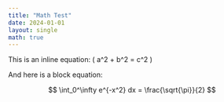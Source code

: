 ```yaml
---
title: "Math Test"
date: 2024-01-01
layout: single
math: true
---
```


This is an inline equation: \( a^2 + b^2 = c^2 \)

And here is a block equation:

$$
\int_0^\infty e^{-x^2} dx = \frac{\sqrt{\pi}}{2}
$$
